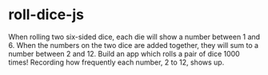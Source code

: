 # roll-dice-js
When rolling two six-sided dice, each die will show a number between 1 and 6. When the numbers on the two dice are added together, they will sum to a number between 2 and 12.   Build an app which rolls a pair of dice 1000 times! Recording how frequently each number, 2 to 12, shows up.
